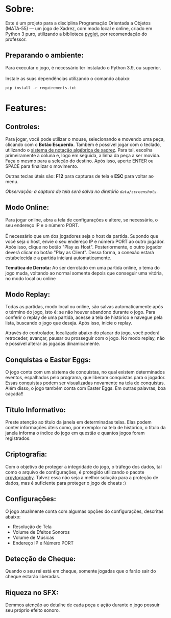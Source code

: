 # Sobre:
Este é um projeto para a disciplina Programação Orientada a Objetos (MATA-55) — um jogo de Xadrez, com modo local e online, criado em Python 3 puro, 
utilizando a biblioteca [pyglet](https://pyglet.org/), por recomendação do professor.

## Preparando o ambiente:
Para executar o jogo, é necessário ter instalado o Python 3.9, ou superior.<br><br> 
Instale as suas dependências utilizando o comando abaixo:
```
pip install -r requirements.txt
```
# Features:

## Controles:
Para jogar, você pode utilizar o mouse, selecionando e movendo uma peça, clicando com o **Botão Esquerdo**. Também é possível jogar com o teclado, 
utilizando o [sistema de notação algébrica de xadrez](https://pt.wikipedia.org/wiki/Nota%C3%A7%C3%A3o_alg%C3%A9brica_de_xadrez). Para tal, escolha 
primeiramente a coluna e, logo em seguida, a linha da peça a ser movida. Faça o mesmo para a seleção do destino. Após isso, aperte ENTER ou SPACE
para finalizar o movimento.

Outras teclas úteis são: **F12** para capturas de tela e **ESC** para voltar ao menu.

*Observação: a captura de tela será salva no diretório `data/screenshots`.* 

## Modo Online:
Para jogar online, abra a tela de configurações e altere, se necessário, o seu endereço IP e o número PORT.<br><br> 
É necessário que um dos jogadores seja o host da partida. Supondo que você seja o host, envie o seu endereço IP e número PORT ao outro jogador. Após 
isso, clique no botão "Play as Host". Posteriormente, o outro jogador deverá clicar no botão "Play as Client". Dessa forma, a conexão estará estabelecida e a partida iniciará automaticamente.

**Temática de Derrota:** Ao ser derrotado em uma partida online, o tema do jogo muda, voltando ao normal somente depois que conseguir uma vitória, no modo local ou online

## Modo Replay:
Todas as partidas, modo local ou online, são salvas automaticamente após o término do jogo, isto é: se não houver abandono durante o jogo. Para conferir 
o replay de uma partida, acesse a tela de histórico e navegue pela lista, buscando o jogo que deseja. Após isso, inicie o replay.

Através do controlador, localizado abaixo do placar do jogo, você poderá retroceder, avançar, pausar ou prosseguir com o jogo. No modo replay, não é possível
alterar as jogadas dinamicamente.

## Conquistas e Easter Eggs:
O jogo conta com um sistema de conquistas, no qual existem determinados eventos, espalhados pelo programa, que liberam conquistas para o jogador. Essas
conquistas podem ser visualizadas novamente na tela de conquistas. Além disso, o jogo também conta com Easter Eggs. Em outras palavras, boa caçada!!

## Título Informativo:
Preste atenção ao título da janela em determinadas telas. Elas podem conter informações úteis como, por exemplo: na tela de histórico, o título da janela
informa o índice do jogo em questão e quantos jogos foram registrados.

## Criptografia:
Com o objetivo de proteger a integridade do jogo, o tráfego dos dados, tal como o arquivo de configurações, é protegido utilizando o pacote 
[crpytography](https://pypi.org/project/cryptography/). Talvez essa não seja a melhor solução para a proteção de dados, mas é suficiente para proteger 
o jogo de cheats :)

## Configurações:
O jogo atualmente conta com algumas opções do configurações, descritas abaixo:
- Resolução de Tela
- Volume de Efeitos Sonoros
- Volume de Músicas
- Endereço IP e Número PORT

## Detecção de Cheque:
Quando o seu rei está em cheque, somente jogadas que o farão sair do cheque estarão liberadas.

## Riqueza no SFX:
Demmos atenção ao detalhe de cada peça e ação durante o jogo possuir seu próprio efeito sonoro.
